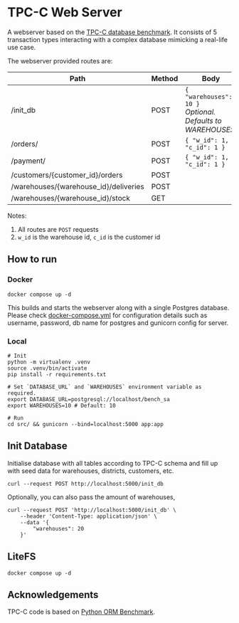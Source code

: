 # TPC-C Web Server

A webserver based on the [TPC-C database benchmark](https://www.tpc.org/tpcc/default5.asp). It consists of 5 transaction
types interacting with a complex database mimicking a real-life use case.

The webserver provided routes are:

| Path                                  | Method | Body                                                            |
|---------------------------------------|--------|-----------------------------------------------------------------|
| /init_db    	                         | POST   | `{ "warehouses": 10 }`<br>_Optional. Defaults to WAREHOUSES._ 	 |
| /orders/                              | POST   | `{ "w_id": 1, "c_id": 1 }`                                      |
| /payment/                             | POST   | `{ "w_id": 1, "c_id": 1 }`                                      |
| /customers/{customer_id}/orders       | POST   |                                                                 |
| /warehouses/{warehouse_id}/deliveries | POST   |                                                                 |
| /warehouses/{warehouse_id}/stock      | GET    |                                                                 |

Notes:

1. All routes are `POST` requests
2. `w_id` is the warehouse id, `c_id` is the customer id

## How to run

### Docker

```shell
docker compose up -d
```

This builds and starts the webserver along with a single Postgres database. Please
check [docker-compose.yml](docker-compose.yml) for configuration details such as username, password, db name for
postgres and gunicorn config for server.

### Local

```shell
# Init
python -m virtualenv .venv
source .venv/bin/activate
pip install -r requirements.txt

# Set `DATABASE_URL` and `WAREHOUSES` environment variable as required.
export DATABASE_URL=postgresql://localhost/bench_sa
export WAREHOUSES=10 # Default: 10 

# Run
cd src/ && gunicorn --bind=localhost:5000 app:app
```

## Init Database

Initialise database with all tables according to TPC-C schema and fill up with seed data for warehouses, districts,
customers, etc.

```shell
curl --request POST http://localhost:5000/init_db
```

Optionally, you can also pass the amount of warehouses,

```shell
curl --request POST 'http://localhost:5000/init_db' \
    --header 'Content-Type: application/json' \
    --data '{
        "warehouses": 20
    }'
```

## LiteFS

```shell
docker compose up -d
```

## Acknowledgements

TPC-C code is based on [Python ORM Benchmark](https://github.com/DominovTut/Python_ORM_Benchmark/).
